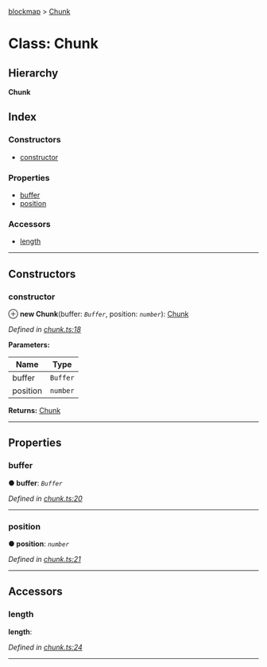[blockmap](../README.md) > [Chunk](../classes/chunk.md)

# Class: Chunk

## Hierarchy

**Chunk**

## Index

### Constructors

* [constructor](chunk.md#constructor)

### Properties

* [buffer](chunk.md#buffer)
* [position](chunk.md#position)

### Accessors

* [length](chunk.md#length)

---

## Constructors

<a id="constructor"></a>

###  constructor

⊕ **new Chunk**(buffer: *`Buffer`*, position: *`number`*): [Chunk](chunk.md)

*Defined in [chunk.ts:18](https://github.com/balena-io-modules/blockmap/blob/cb8180a/lib/chunk.ts#L18)*

**Parameters:**

| Name | Type |
| ------ | ------ |
| buffer | `Buffer` |
| position | `number` |

**Returns:** [Chunk](chunk.md)

___

## Properties

<a id="buffer"></a>

###  buffer

**● buffer**: *`Buffer`*

*Defined in [chunk.ts:20](https://github.com/balena-io-modules/blockmap/blob/cb8180a/lib/chunk.ts#L20)*

___
<a id="position"></a>

###  position

**● position**: *`number`*

*Defined in [chunk.ts:21](https://github.com/balena-io-modules/blockmap/blob/cb8180a/lib/chunk.ts#L21)*

___

## Accessors

<a id="length"></a>

###  length

**length**: 

*Defined in [chunk.ts:24](https://github.com/balena-io-modules/blockmap/blob/cb8180a/lib/chunk.ts#L24)*

___

